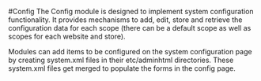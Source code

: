 #Config
The Config module is designed to implement system configuration functionality.
It provides mechanisms to add, edit, store and retrieve the configuration data
for each scope (there can be a default scope as well as scopes for each website and store).

Modules can add items to be configured on the system configuration page by creating 
system.xml files in their etc/adminhtml directories. These system.xml files get merged 
to populate the forms in the config page.
